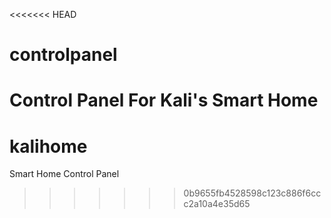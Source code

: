<<<<<<< HEAD
# controlpanel
Control Panel For Kali's Smart Home
=======
# kalihome
Smart Home Control Panel
>>>>>>> 0b9655fb4528598c123c886f6ccc2a10a4e35d65
